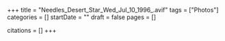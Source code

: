 +++
title = "Needles_Desert_Star_Wed_Jul_10_1996_.avif"
tags = ["Photos"]
categories = []
startDate = ""
draft = false
pages = []

citations = []
+++
